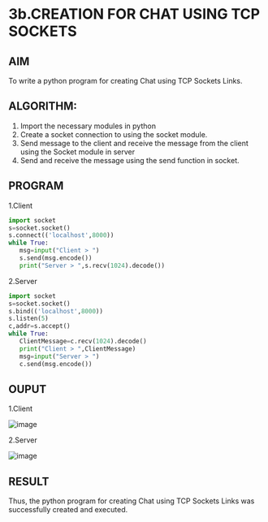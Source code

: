 # 3b.CREATION FOR CHAT USING TCP SOCKETS
## AIM
To write a python program for creating Chat using TCP Sockets Links.
## ALGORITHM:
1. Import the necessary modules in python
2. Create a socket connection to using the socket module.
3. Send message to the client and receive the message from the client using the Socket module in
 server
4. Send and receive the message using the send function in socket.
## PROGRAM

1.Client 
```python
import socket
s=socket.socket()
s.connect(('localhost',8000))
while True:
   msg=input("Client > ")
   s.send(msg.encode())
   print("Server > ",s.recv(1024).decode())
```
2.Server
```python
import socket
s=socket.socket()
s.bind(('localhost',8000))
s.listen(5)
c,addr=s.accept()
while True:
   ClientMessage=c.recv(1024).decode()
   print("Client > ",ClientMessage)
   msg=input("Server > ")
   c.send(msg.encode())
```
## OUPUT

1.Client

![image](https://github.com/user-attachments/assets/311f483e-b88a-4d01-91f2-a3d718fefc4e)


2.Server

![image](https://github.com/user-attachments/assets/de45d76a-472e-4ef4-818f-5ff335e17ffd)



## RESULT
Thus, the python program for creating Chat using TCP Sockets Links was successfully 
created and executed.
